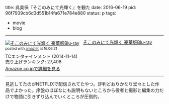 title: 呉美保『そこのみにて光輝く』を観た
date: 2016-06-19
pid: 96f7939cb6d3d551b14fa671e784e880
status: p
tags:
- movie
- blog
---

<div class="amazlet-box" style="margin-bottom:0px;"><div class="amazlet-image" style="float:left;margin:0px 12px 1px 0px;"><a href="http://www.amazon.co.jp/exec/obidos/ASIN/B00MB3CSLS/dotimpact-22/ref=nosim/" name="amazletlink" target="_blank"><img src="http://ecx.images-amazon.com/images/I/51MdQkfVq-L._SL160_.jpg" alt="そこのみにて光輝く 豪華版Blu-ray" style="border: none;" /></a></div><div class="amazlet-info" style="line-height:120%; margin-bottom: 10px"><div class="amazlet-name" style="margin-bottom:10px;line-height:120%"><a href="http://www.amazon.co.jp/exec/obidos/ASIN/B00MB3CSLS/dotimpact-22/ref=nosim/" name="amazletlink" target="_blank">そこのみにて光輝く 豪華版Blu-ray</a><div class="amazlet-powered-date" style="font-size:80%;margin-top:5px;line-height:120%">posted with <a href="http://www.amazlet.com/" title="amazlet" target="_blank">amazlet</a> at 16.06.21</div></div><div class="amazlet-detail">TCエンタテインメント (2014-11-14)<br />売り上げランキング: 27,408<br /></div><div class="amazlet-sub-info" style="float: left;"><div class="amazlet-link" style="margin-top: 5px"><a href="http://www.amazon.co.jp/exec/obidos/ASIN/B00MB3CSLS/dotimpact-22/ref=nosim/" name="amazletlink" target="_blank">Amazon.co.jpで詳細を見る</a></div></div></div><div class="amazlet-footer" style="clear: left"></div></div>

---- 

見逃してたのがNETFLIXで配信されてたやつ。評判どおりかなり堂々とした作品でよかった。序盤のほぼなにも説明もないところから役者と撮影と編集の力だけで物語に引きずり込んでいくところが圧倒的。
